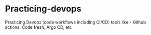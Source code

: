 # Practicing-devops
Practicing Devops (code workflows including CI/CD) tools like - Github actions, Code fresh, Argo CD, etc
